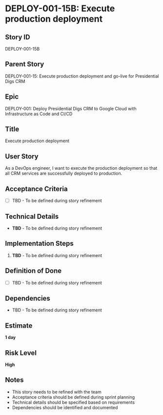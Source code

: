 # DEPLOY-001-15B: Execute production deployment

## Story ID
DEPLOY-001-15B

## Parent Story
DEPLOY-001-15: Execute production deployment and go-live for Presidential Digs CRM

## Epic
DEPLOY-001: Deploy Presidential Digs CRM to Google Cloud with Infrastructure as Code and CI/CD

## Title
Execute production deployment

## User Story
As a DevOps engineer, I want to execute the production deployment so that all CRM services are successfully deployed to production.

## Acceptance Criteria
- [ ] TBD - To be defined during story refinement

## Technical Details
- **TBD** - To be defined during story refinement

## Implementation Steps
1. **TBD** - To be defined during story refinement

## Definition of Done
- [ ] TBD - To be defined during story refinement

## Dependencies
- TBD - To be defined during story refinement

## Estimate
**1 day**

## Risk Level
**High**

## Notes
- This story needs to be refined with the team
- Acceptance criteria should be defined during sprint planning
- Technical details should be specified based on requirements
- Dependencies should be identified and documented
